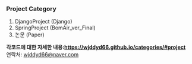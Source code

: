 ### Project Category
1. DjangoProject (Django)
2. SpringProject (BomAir_ver_Final)
3. 논문 (Paper)


**각코드에 대한 자세한 내용:<https://wjddyd66.github.io/categories/#project>**  
연락처: wjddyd66@naver.com  



